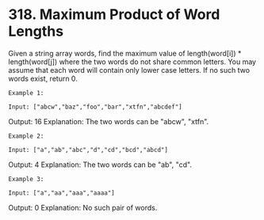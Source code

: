 # 318. Maximum Product of Word Lengths

Given a string array words, find the maximum value of length(word[i]) *
        length(word[j]) where the two words do not share common letters. You may assume that
        each word will contain only lower case letters. If no such two words exist, return 0.

    Example 1:

    Input: ["abcw","baz","foo","bar","xtfn","abcdef"]
Output: 16
Explanation: The two words can be "abcw", "xtfn".

    Example 2:

    Input: ["a","ab","abc","d","cd","bcd","abcd"]
Output: 4
Explanation: The two words can be "ab", "cd".

    Example 3:

    Input: ["a","aa","aaa","aaaa"]
Output: 0
Explanation: No such pair of words.
